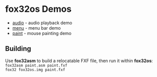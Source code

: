 # fox32os Demos

 - [audio](audio) - audio playback demo
 - [menu](menu) - menu bar demo
 - [paint](paint) - mouse painting demo

## Building

Use **fox32asm** to build a relocatable FXF file, then run it within **fox32os**:  
`fox32asm paint.asm paint.fxf`  
`fox32 fox32os.img paint.fxf`

